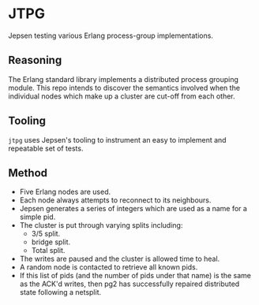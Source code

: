 JTPG
====

Jepsen testing various Erlang process-group implementations.

Reasoning
---------

The Erlang standard library implements a distributed process grouping
module. This repo intends to discover the semantics involved when the
individual nodes which make up a cluster are cut-off from each other.

Tooling
-------

`jtpg` uses Jepsen's tooling to instrument an easy to implement and
repeatable set of tests.

Method
------

* Five Erlang nodes are used.
* Each node always attempts to reconnect to its neighbours.
* Jepsen generates a series of integers which are used as a name for a
  simple pid.
* The cluster is put through varying splits including:
  * 3/5 split.
  * bridge split.
  * Total split.
* The writes are paused and the cluster is allowed time to heal.
* A random node is contacted to retrieve all known pids.
* If this list of pids (and the number of pids under that name) is the
  same as the ACK'd writes, then pg2 has successfully repaired
  distributed state following a netsplit.
